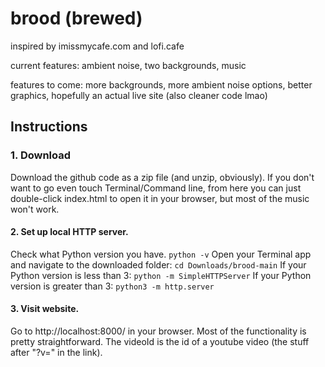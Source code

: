 # brood (brewed)
inspired by imissmycafe.com and lofi.cafe

current features:
ambient noise, two backgrounds, music

features to come:
more backgrounds, more ambient noise options, better graphics, hopefully an actual live site (also cleaner code lmao)


## Instructions
### 1. Download
Download the github code as a zip file (and unzip, obviously).
If you don't want to go even touch Terminal/Command line, from here you can just double-click index.html to open it in your browser, but most of the music won't work.


#### 2. Set up local HTTP server.
Check what Python version you have. `python -v`
Open your Terminal app and navigate to the downloaded folder: `cd Downloads/brood-main`
If your Python version is less than 3: `python -m SimpleHTTPServer`
If your Python version is greater than 3: `python3 -m http.server`

#### 3. Visit website.
Go to http://localhost:8000/ in your browser. Most of the functionality is pretty straightforward. The videoId is the id of a youtube video (the stuff after "?v=" in the link). 

